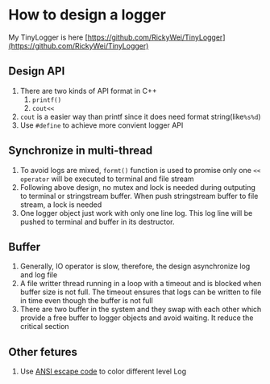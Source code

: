 # How to design a logger

My TinyLogger is here [https://github.com/RickyWei/TinyLogger](https://github.com/RickyWei/TinyLogger)

## Design API

1. There are two kinds of API format in C++
   1. `printf()`
   2. `cout<<`
2. `cout` is a easier way than printf since it does need format string(like`%s%d`)
3. Use `#define` to achieve more convient logger API

## Synchronize in multi-thread

1. To avoid logs are mixed, `formt()` function is used to promise only one `<< operator` will be executed to terminal and file stream
2. Following above design, no mutex and lock is needed during outputing to terminal or stringstream buffer. When push stringstream buffer to file stream, a lock is needed
3. One logger object just work with only one line log. This log line will be pushed to terminal and buffer in its destructor.

## Buffer

1. Generally, IO operator is slow, therefore, the design asynchronize log and log file
2. A file writter thread running in a loop with a timeout and is blocked when buffer size is not full. The timeout ensures that logs can be written to file in time even though the buffer is not full
3. There are two buffer in the system and they swap with each other which provide a free buffer to logger objects and avoid waiting. It reduce the critical section

## Other fetures

1. Use [ANSI escape code](https://en.wikipedia.org/wiki/ANSI_escape_code#CSI_sequences) to color different level Log
